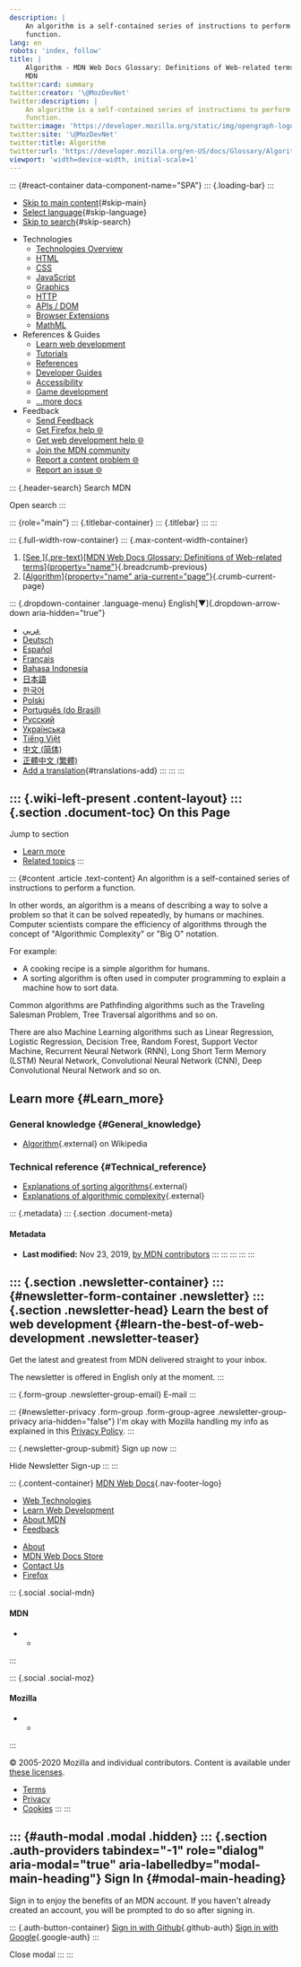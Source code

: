 ```yaml
---
description: |
    An algorithm is a self-contained series of instructions to perform a
    function.
lang: en
robots: 'index, follow'
title: |
    Algorithm - MDN Web Docs Glossary: Definitions of Web-related terms \|
    MDN
twitter:card: summary
twitter:creator: '\@MozDevNet'
twitter:description: |
    An algorithm is a self-contained series of instructions to perform a
    function.
twitter:image: 'https://developer.mozilla.org/static/img/opengraph-logo.72382e605ce3.png'
twitter:site: '\@MozDevNet'
twitter:title: Algorithm
twitter:url: 'https://developer.mozilla.org/en-US/docs/Glossary/Algorithm'
viewport: 'width=device-width, initial-scale=1'
---
```


::: {#react-container data-component-name="SPA"}
::: {.loading-bar}
:::

-   [Skip to main content](#content){#skip-main}
-   [Select language](#language){#skip-language}
-   [Skip to search](#main-q){#skip-search}

<!-- -->

-   Technologies
    -   [Technologies
        Overview](../../../../external.html?link=https://developer.mozilla.org/en-US/docs/Web)
    -   [HTML](../../../../external.html?link=https://developer.mozilla.org/en-US/docs/Web/HTML)
    -   [CSS](../../../../external.html?link=https://developer.mozilla.org/en-US/docs/Web/CSS)
    -   [JavaScript](../../../../external.html?link=https://developer.mozilla.org/en-US/docs/Web/JavaScript)
    -   [Graphics](../../../../external.html?link=https://developer.mozilla.org/en-US/docs/Web/Guide/Graphics)
    -   [HTTP](../../../../external.html?link=https://developer.mozilla.org/en-US/docs/Web/HTTP)
    -   [APIs /
        DOM](../../../../external.html?link=https://developer.mozilla.org/en-US/docs/Web/API)
    -   [Browser
        Extensions](../../../../external.html?link=https://developer.mozilla.org/en-US/docs/Mozilla/Add-ons/WebExtensions)
    -   [MathML](../../../../external.html?link=https://developer.mozilla.org/en-US/docs/Web/MathML)
-   References & Guides
    -   [Learn web
        development](../../../../external.html?link=https://developer.mozilla.org/en-US/docs/Learn)
    -   [Tutorials](../../../../external.html?link=https://developer.mozilla.org/en-US/docs/Web/Tutorials)
    -   [References](../../../../external.html?link=https://developer.mozilla.org/en-US/docs/Web/Reference)
    -   [Developer
        Guides](../../../../external.html?link=https://developer.mozilla.org/en-US/docs/Web/Guide)
    -   [Accessibility](../../../../external.html?link=https://developer.mozilla.org/en-US/docs/Web/Accessibility)
    -   [Game
        development](../../../../external.html?link=https://developer.mozilla.org/en-US/docs/Games)
    -   [\...more
        docs](../../../../external.html?link=https://developer.mozilla.org/en-US/docs/Web)
-   Feedback
    -   [Send
        Feedback](../../../../external.html?link=https://developer.mozilla.org/en-US/docs/MDN/Feedback)
    -   [Get Firefox help
        🌐](../../../../external.html?link=https://support.mozilla.org/)
    -   [Get web development help
        🌐](../../../../external.html?link=https://stackoverflow.com/)
    -   [Join the MDN
        community](../../../../external.html?link=https://developer.mozilla.org/en-US/docs/MDN/Community)
    -   [Report a content problem
        🌐](../../../../external.html?link=https://github.com/mdn/sprints/issues/new?template=issue-template.md&projects=mdn/sprints/2&labels=user-report&title=/en-US/docs/Glossary/Algorithm)
    -   [Report an issue
        🌐](../../../../external.html?link=https://github.com/mdn/kuma/issues/new/choose)

::: {.header-search}
Search MDN

Open search
:::

::: {role="main"}
::: {.titlebar-container}
::: {.titlebar}
:::
:::

::: {.full-width-row-container}
::: {.max-content-width-container}
1.  [[See ]{.pre-text}[MDN Web Docs Glossary: Definitions of Web-related
    terms]{property="name"}](../../../../external.html?link=https://developer.mozilla.org/en-US/docs/Glossary){.breadcrumb-previous}
2.  [[Algorithm]{property="name"
    aria-current="page"}](Algorithm.html){.crumb-current-page}

::: {.dropdown-container .language-menu}
English[▼]{.dropdown-arrow-down aria-hidden="true"}

-   [عربي](../../../../external.html?link=https://developer.mozilla.org/ar/docs/Glossary/Algorithm "Arabic")
-   [Deutsch](../../../../external.html?link=https://developer.mozilla.org/de/docs/Glossary/Algorithmus "German")
-   [Español](../../../../external.html?link=https://developer.mozilla.org/es/docs/Glossary/Algoritmo "Spanish")
-   [Français](../../../../external.html?link=https://developer.mozilla.org/fr/docs/Glossaire/Algorithme "French")
-   [Bahasa
    Indonesia](../../../../external.html?link=https://developer.mozilla.org/id/docs/Glossary/Algoritma "Indonesian")
-   [日本語](../../../../external.html?link=https://developer.mozilla.org/ja/docs/Glossary/Algorithm "Japanese")
-   [한국어](../../../../external.html?link=https://developer.mozilla.org/ko/docs/Glossary/Algorithm "Korean")
-   [Polski](../../../../external.html?link=https://developer.mozilla.org/pl/docs/Glossary/Algorithm "Polish")
-   [Português
    (do Brasil)](../../../../external.html?link=https://developer.mozilla.org/pt-BR/docs/Glossario/Algoritmo "Portuguese (Brazilian)")
-   [Русский](../../../../external.html?link=https://developer.mozilla.org/ru/docs/Словарь/Algorithm "Russian")
-   [Українська](../../../../external.html?link=https://developer.mozilla.org/uk/docs/Glossary/Алгоритм "Ukrainian")
-   [Tiếng
    Việt](../../../../external.html?link=https://developer.mozilla.org/vi/docs/Tu-dien-thuat-ngu/Algorithm "Vietnamese")
-   [中文
    (简体)](../../../../external.html?link=https://developer.mozilla.org/zh-CN/docs/Glossary/算法 "Chinese (Simplified)")
-   [正體中文
    (繁體)](../../../../external.html?link=https://developer.mozilla.org/zh-TW/docs/Glossary/Algorithm "Chinese (Traditional)")
-   [Add a
    translation](../../../../external.html?link=https://wiki.developer.mozilla.org/en-US/docs/Glossary/Algorithm$locales){#translations-add}
:::
:::
:::

::: {.wiki-left-present .content-layout}
::: {.section .document-toc}
On this Page
------------

Jump to section

-   [Learn more](#Learn_more)
-   [Related topics](#sidebar-quicklinks)
:::

::: {#content .article .text-content}
An algorithm is a self-contained series of instructions to perform a
function.

In other words, an algorithm is a means of describing a way to solve a
problem so that it can be solved repeatedly, by humans or machines.
Computer scientists compare the efficiency of algorithms through the
concept of \"Algorithmic Complexity\" or \"Big O\" notation.

For example:

-   A cooking recipe is a simple algorithm for humans.
-   A sorting algorithm is often used in computer programming to explain
    a machine how to sort data.

Common algorithms are Pathfinding algorithms such as the Traveling
Salesman Problem, Tree Traversal algorithms and so on.

There are also Machine Learning algorithms such as Linear Regression,
Logistic Regression, Decision Tree, Random Forest, Support Vector
Machine, Recurrent Neural Network (RNN), Long Short Term Memory (LSTM)
Neural Network, Convolutional Neural Network (CNN), Deep Convolutional
Neural Network and so on.

Learn more {#Learn_more}
----------

### General knowledge {#General_knowledge}

-   [Algorithm](../../../../external.html?link=https://en.wikipedia.org/wiki/Algorithm "Algorithm"){.external}
    on Wikipedia

### Technical reference {#Technical_reference}

-   [Explanations of sorting
    algorithms](../../../../external.html?link=https://www.toptal.com/developers/sorting-algorithms){.external}
-   [Explanations of algorithmic
    complexity](../../../../external.html?link=http://bigocheatsheet.com/){.external}

::: {.metadata}
::: {.section .document-meta}
#### Metadata

-   **Last modified:** Nov 23, 2019, [by MDN
    contributors](../../../../external.html?link=https://wiki.developer.mozilla.org/en-US/docs/Glossary/Algorithm$history)
:::
:::
:::
:::
:::

::: {.section .newsletter-container}
::: {#newsletter-form-container .newsletter}
::: {.section .newsletter-head}
Learn the best of web development {#learn-the-best-of-web-development .newsletter-teaser}
---------------------------------

Get the latest and greatest from MDN delivered straight to your inbox.

The newsletter is offered in English only at the moment.
:::

::: {.form-group .newsletter-group-email}
E-mail
:::

::: {#newsletter-privacy .form-group .form-group-agree .newsletter-group-privacy aria-hidden="false"}
I'm okay with Mozilla handling my info as explained in this [Privacy
Policy](../../../../external.html?link=https://www.mozilla.org/privacy/).
:::

::: {.newsletter-group-submit}
Sign up now
:::

Hide Newsletter Sign-up
:::
:::

::: {.content-container}
[MDN Web
Docs](../../../../external.html?link=https://developer.mozilla.org/en-US/){.nav-footer-logo}

-   [Web
    Technologies](../../../../external.html?link=https://developer.mozilla.org/en-US/docs/Web)
-   [Learn Web
    Development](../../../../external.html?link=https://developer.mozilla.org/en-US/docs/Learn)
-   [About
    MDN](../../../../external.html?link=https://developer.mozilla.org/en-US/docs/MDN/About)
-   [Feedback](../../../../external.html?link=https://developer.mozilla.org/en-US/docs/MDN/Feedback)

<!-- -->

-   [About](../../../../external.html?link=https://www.mozilla.org/about/)
-   [MDN Web Docs
    Store](../../../../external.html?link=https://shop.spreadshirt.com/mdn-store/)
-   [Contact
    Us](../../../../external.html?link=https://www.mozilla.org/contact/)
-   [Firefox](../../../../external.html?link=https://www.mozilla.org/firefox/?utm_source=developer.mozilla.org&utm_campaign=footer&utm_medium=referral)

::: {.social .social-mdn}
#### MDN

-   -   
:::

::: {.social .social-moz}
#### Mozilla

-   -   
:::

© 2005-2020 Mozilla and individual contributors. Content is available
under [these
licenses](../../../../external.html?link=https://developer.mozilla.org/docs/MDN/About#Copyrights_and_licenses).

-   [Terms](../../../../external.html?link=https://www.mozilla.org/about/legal/terms/mozilla)
-   [Privacy](../../../../external.html?link=https://www.mozilla.org/privacy/websites/)
-   [Cookies](../../../../external.html?link=https://www.mozilla.org/privacy/websites/#cookies)
:::
:::

::: {#auth-modal .modal .hidden}
::: {.section .auth-providers tabindex="-1" role="dialog" aria-modal="true" aria-labelledby="modal-main-heading"}
Sign In {#modal-main-heading}
-------

Sign in to enjoy the benefits of an MDN account. If you haven't already
created an account, you will be prompted to do so after signing in.

::: {.auth-button-container}
[Sign in with
Github](../../../../external.html?link=https://developer.mozilla.org/users/github/login/?next=%2Fen-US%2Fdocs%2FGlossary%2FAlgorithm){.github-auth}
[Sign in with
Google](../../../../external.html?link=https://developer.mozilla.org/users/google/login/?next=%2Fen-US%2Fdocs%2FGlossary%2FAlgorithm){.google-auth}
:::

Close modal
:::
:::
